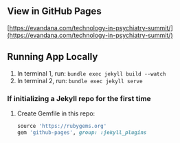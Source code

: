 ## View in GitHub Pages

[https://evandana.com/technology-in-psychiatry-summit/](https://evandana.com/technology-in-psychiatry-summit/)

## Running App Locally

1. In terminal 1, run: `bundle exec jekyll build --watch` 
1. In terminal 2, run: `bundle exec jekyll serve`

### If initializing a Jekyll repo for the first time

1. Create Gemfile in this repo:
    ```ruby
    source 'https://rubygems.org'
    gem 'github-pages', group: :jekyll_plugins
    ```